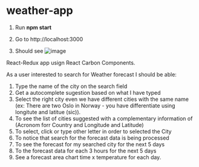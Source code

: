 # weather-app

1. Run **npm start**

2. Go to http://localhost:3000

3. Should see
![image](https://user-images.githubusercontent.com/923491/55205688-a1acdd80-51b2-11e9-9e01-bb9d8f4e2fe9.png)


React-Redux app usign React Carbon Components.

As a user interested to search for Weather forecast I should be able:
1. Type the name of the city on the search field
1. Get a autocomplete sugestion based on what I have typed 
1. Select the right city even we have different cities with the same name (ex: There are two Oslo in Norway - you have differentiate using longitute and latitue (sic)).
1. To see the list of cities suggested with a complementary information of (Acronom forr Country and Longitude and Latitude)  
1. To select, click or type other letter in order to selected the City 
1. To notice that search for the forecast data is being processed 
1. To see the forecast for my searched city for the next 5 days 
1. To the forecast data for each 3 hours for the next 5 days
1. See a forecast area chart time x temperature for each day.
